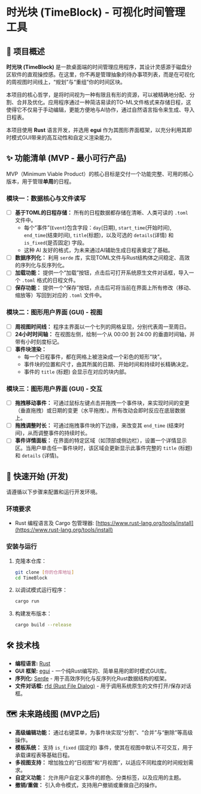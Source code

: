 
# 时光块 (TimeBlock) - 可视化时间管理工具

## 📖 项目概述

**时光块 (TimeBlock)** 是一款桌面端的时间管理应用程序，其设计灵感源于磁盘分区软件的直观操控感。在这里，你不再是管理抽象的待办事项列表，而是在可视化的周视图时间线上，“规划”与“重组”你的时间区块。

本项目的核心哲学，是将时间视为一种有限且有形的资源，可以被精确地分配、分割、合并及优化。应用程序通过一种简洁易读的TO-ML文件格式来存储日程，这使得它不仅易于手动编辑，更能方便地与AI协作，通过自然语言指令来生成、导入日程表。

本项目使用 **Rust** 语言开发，并选用 **egui** 作为其图形界面框架，以充分利用其即时模式GUI带来的高互动性和自定义渲染能力。

## ✨ 功能清单 (MVP - 最小可行产品)

MVP（Minimum Viable Product）的核心目标是交付一个功能完整、可用的核心版本，用于管理**单周**的日程。

### **模块一：数据核心与文件读写**
- [ ] **基于TOML的日程存储：** 所有的日程数据都存储在清晰、人类可读的 `.toml` 文件中。
  - 每个“事件”(`Event`)包含字段：`day`(日期), `start_time`(开始时间), `end_time`(结束时间), `title`(标题)，以及可选的 `details`(详情) 和 `is_fixed`(是否固定) 字段。
  - 这种 AI 友好的格式，为未来通过AI辅助生成日程表奠定了基础。
- [ ] **数据序列化：** 利用 `serde` 库，实现TOML文件与Rust结构体之间稳定、高效的序列化与反序列化。
- [ ] **加载功能：** 提供一个“加载”按钮，点击后可打开系统原生文件对话框，导入一个 `.toml` 格式的日程文件。
- [ ] **保存功能：** 提供一个“保存”按钮，点击后可将当前在界面上所有修改（移动、缩放等）写回到对应的 `.toml` 文件中。

### **模块二：图形用户界面 (GUI) - 视图**
- [ ] **周视图时间线：** 程序主界面以一个七列的网格呈现，分别代表周一至周日。
- [ ] **24小时时间轴：** 在视图左侧，绘制一个从 00:00 到 24:00 的垂直时间轴，并带有小时刻度标记。
- [ ] **事件块渲染：**
  - 每一个日程事件，都在网格上被渲染成一个彩色的矩形“块”。
  - 事件块的位置和尺寸，由其所属的日期、开始时间和持续时长精确决定。
  - 事件的 `title` (标题) 会显示在对应的块内部。

### **模块三：图形用户界面 (GUI) - 交互**
- [ ] **拖拽移动事件：** 可通过鼠标左键点击并拖拽一个事件块，来实现时间的变更（垂直拖拽）或日期的变更（水平拖拽）。所有改动会即时反应在底层数据上。
- [ ] **拖拽调整时长：** 可通过拖拽事件块的下边缘，来改变其 `end_time` (结束时间)，从而调整事件的持续时长。
- [ ] **事件详情面板：** 在界面的特定区域（如顶部或侧边栏），设置一个详情显示区。当用户单击任一事件块时，该区域会更新显示此事件完整的 `title` (标题) 和 `details` (详情)。

## 🚀 快速开始 (开发)

请遵循以下步骤来配置和运行开发环境。

### **环境要求**
- Rust 编程语言及 Cargo 包管理器: [https://www.rust-lang.org/tools/install](https://www.rust-lang.org/tools/install)

### **安装与运行**
1.  克隆本仓库：
    ```bash
    git clone [你的仓库地址]
    cd TimeBlock
    ```
2.  以调试模式运行程序：
    ```bash
    cargo run
    ```
3.  构建发布版本：
    ```bash
    cargo build --release
    ```

## 🛠️ 技术栈
- **编程语言:** [Rust](https://www.rust-lang.org/)
- **GUI 框架:** [egui](https://github.com/emilk/egui) - 一个纯Rust编写的、简单易用的即时模式GUI库。
- **序列化:** [Serde](https://serde.rs/) - 用于高效序列化与反序列化Rust数据结构的框架。
- **文件对话框:** [rfd (Rust File Dialog)](https://github.com/PolyMeilex/rfd) - 用于调用系统原生的文件打开/保存对话框。

## 🗺️ 未来路线图 (MVP之后)

- **高级编辑功能：** 通过右键菜单，为事件块实现“分割”、“合并”与“删除”等高级操作。
- **模板系统：** 支持 `is_fixed` (固定的) 事件，使其在视图中默认不可交互，用于承载课程表等基础日程。
- **多视图支持：** 增加独立的“日视图”和“月视图”，以适应不同粒度的时间规划需求。
- **自定义功能：** 允许用户自定义事件的颜色、分类标签，以及应用的主题。
- **撤销/重做：** 引入命令模式，支持用户撤销或重做自己的操作。

